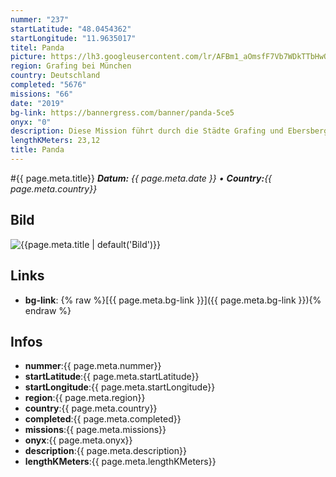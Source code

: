 ```yaml
---
nummer: "237"
startLatitude: "48.0454362"
startLongitude: "11.9635017"
titel: Panda
picture: https://lh3.googleusercontent.com/lr/AFBm1_aOmsfF7Vb7WDkTTbHwQXW-mSgRHSn_MHn8EprzEABr0mUEvEZrCSWWUAitgkDWapl_wbmSiZacDW4zmd_IxNJJhwgi_QchH2VRoMmSUIv-HkumhkEerNnwd5qBjT6WL40oaDUlLYXokEBePb3qG-vnSRMHlQHfeeR9gWTJC6sWhpXWMQpntT1vHvxCCCiHBM-s35gzranZW0n6R7mDslNTY8343RxaHv9MF3xlRyMRHtqr9-5XAJQ1khqZw329ogwizZ7n-wBnuXMe0hMfZWm4IL8Ar7n9XgX4g8t0I-k7UtbjDHfCiSXG0WTMDY3-akQPL4bF1SJ6MPEN13JkDlhHfEdI02APXXt_kEYXkSU_GLuj9CnqEm7rILqkLR5moh0SRSIEi5_zjonYTeeGbIeSfJ6CYM9yEfCyMNSBe0Uzz8maVyPIEiRW_x2Ejimp2-NU4DpFHlRxEut0Lp7kZFiCU6weF1R_ookYl2XYjoO_SDZj4qcrE2rNGPbre-I-Z96dGxVy0xN9ouSrBQsvgxYYgm3Ivr22DvOgmB4DSsXLTjKBt25SLqbCxpIeBkX6reltwS5WqSsIV72FNWUgUIu5WPgSe37egQh87PyiDV2Hh0YS4IR4ghsW9bQWw-5RLtTsbzXx0b9dw4riM1pjkGw-6KJJh7umbGzL6_NT9oVfv3QvjzzQFgWGRzfwqSQm8FhOMn-MOrcQrOrs8FA6CGTzgyiHzZr8BrPPsDJy4xrbnB6ksdRnmOUyVVhLCCxL3bZzjEmanZfh57H_S2X7Vmat1pPvlybCsS7K8FNp74b92q27G4oZFfZ73dA5dj50OZk_VbhGFSTqvGqXRwIuM46TP4Uq2COCQwi2
region: Grafing bei München
country: Deutschland
completed: "5676"
missions: "66"
date: "2019"
bg-link: https://bannergress.com/banner/panda-5ce5
onyx: "0"
description: Diese Mission führt durch die Städte Grafing und Ebersberg und zum Aussichtsturm Ebersberg. Zu den Orten fährt man am besten mit dem Auto, aber die einzelnen Missionen sollte man zu Fuß erledigen.
lengthKMeters: 23,12
title: Panda
---
```


#{{ page.meta.title}}
_**Datum:** {{ page.meta.date }} • **Country:**{{ page.meta.country}}_

## Bild
![{{page.meta.title | default('Bild')}}]({{page.meta.picture}})

## Links
- **bg-link**: {% raw %}[{{ page.meta.bg-link }}]({{ page.meta.bg-link }}){% endraw %}

## Infos
- **nummer**:{{ page.meta.nummer}}
- **startLatitude**:{{ page.meta.startLatitude}}
- **startLongitude**:{{ page.meta.startLongitude}}
- **region**:{{ page.meta.region}}
- **country**:{{ page.meta.country}}
- **completed**:{{ page.meta.completed}}
- **missions**:{{ page.meta.missions}}
- **onyx**:{{ page.meta.onyx}}
- **description**:{{ page.meta.description}}
- **lengthKMeters**:{{ page.meta.lengthKMeters}}

